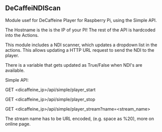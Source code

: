 ## DeCaffeiNDIScan

Module usef for DeCaffeine Player for Raspberry Pi, using the Simple API.

The Hostname is the is the IP of your PI! The rest of the API is hardcoded into the Actions. 

This module includes a NDI scanner, which updates a dropdown list in the actions. This allows updating a HTTP URL request to send the NDI to the player. 

There is a variable that gets updated as True/False when NDI's are available.

Simple API:

GET <dicaffeine_ip>/api/simple/player_start

GET <dicaffeine_ip>/api/simple/player_stop

GET <dicaffeine_ip>/api/simple/player_stream?name=<stream_name>

The stream name has to be URL encoded, (e.g. space as %20), more on online page.

